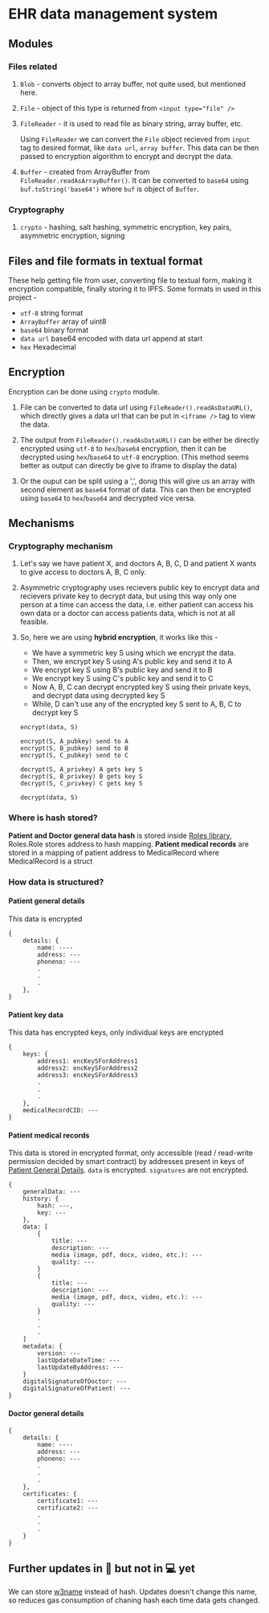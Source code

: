 # EHR data management system

## Modules

### Files related

1. `Blob` - converts object to array buffer, not quite used, but mentioned here.

2. `File` - object of this type is returned from `<input type="file" />`

3. `FileReader` - it is used to read file as binary string, array buffer, etc.

   Using `FileReader` we can convert the `File` object recieved from `input` tag to desired format, like `data url`, `array buffer`. This data can be then passed to encryption algorithm to encrypt and decrypt the data.

4. `Buffer` - created from ArrayBuffer from `FileReader.readAsArrayBuffer()`. It can be converted to `base64` using `buf.toString('base64')` where `buf` is object of `Buffer`.

### Cryptography

1. `crypto` - hashing, salt hashing, symmetric encryption, key pairs, asymmetric encryption, signing

## Files and file formats in textual format

These help getting file from user, converting file to textual form, making it encryption compatible, finally storing it to IPFS. Some formats in used in this project -

- `utf-8` string format
- `ArrayBuffer` array of uint8
- `base64` binary format
- `data url` base64 encoded with data url append at start
- `hex` Hexadecimal

## Encryption

Encryption can be done using `crypto` module.

1. File can be converted to data url using `FileReader().readAsDataURL()`, which directly gives a data url that can be put in `<iframe />` tag to view the data.

1. The output from `FileReader().readAsDataURL()` can be either be directly encrypted using `utf-8` to `hex`/`base64` encryption, then it can be decrypted using `hex`/`base64` to `utf-8` encryption. (This method seems better as output can directly be give to iframe to display the data)

1. Or the ouput can be split using a ',', donig this will give us an array with second element as `base64` format of data. This can then be encrypted using `base64` to `hex`/`base64` and decrypted vice versa.

## Mechanisms

### Cryptography mechanism

1. Let's say we have patient X, and doctors A, B, C, D and patient X wants to give access to doctors A, B, C only.

2. Asymmetric cryptography uses recievers public key to encrypt data and recievers private key to decrypt data, but using this way only one person at a time can access the data, i.e. either patient can access his own data or a doctor can access patients data, which is not at all feasible.

3. So, here we are using **hybrid encryption**, it works like this -

   - We have a symmetric key S using which we encrypt the data.
   - Then, we encrypt key S using A's public key and send it to A
   - We encrypt key S using B's public key and send it to B
   - We encrypt key S using C's public key and send it to C
   - Now A, B, C can decrypt encrypted key S using their private keys, and decrypt data using decrypted key S
   - While, D can't use any of the encrypted key S sent to A, B, C to decrypt key S

   ```
   encrypt(data, S)

   encrypt(S, A_pubkey) send to A
   encrypt(S, B_pubkey) send to B
   encrypt(S, C_pubkey) send to C

   decrypt(S, A_privkey) A gets key S
   decrypt(S, B_privkey) B gets key S
   decrypt(S, C_privkey) C gets key S

   decrypt(data, S)
   ```

### Where is hash stored?

**Patient and Doctor general data hash** is stored inside [Roles library](/backend/contracts/Roles.sol), Roles.Role stores address to hash mapping.
**Patient medical records** are stored in a mapping of patient address to MedicalRecord where MedicalRecord is a struct

### How data is structured?

#### Patient general details

This data is encrypted

```
{
    details: {
        name: ----
        address: ---
        phoneno: ---
        .
        .
        .
    },
}
```

#### Patient key data

This data has encrypted keys, only individual keys are encrypted

```
{
    keys: {
        address1: encKeySForAddress1
        address2: encKeySForAddress2
        address3: encKeySForAddress3
        .
        .
        .
    },
    medicalRecordCID: ---
}
```

#### Patient medical records

This data is stored in encrypted format, only accessible (read / read-write permission decided by smart contract)
by addresses present in keys of [Patient General Details](#patient-general-details). `data` is encrypted. `signatures` are not encrypted.

```
{
    generalData: ---
    history: {
        hash: ---,
        key: ---
    },
    data: [
        {
            title: ---
            description: ---
            media (image, pdf, docx, video, etc.): ---
            quality: ---
        }
        {
            title: ---
            description: ---
            media (image, pdf, docx, video, etc.): ---
            quality: ---
        }
        .
        .
        .
    ]
    metadata: {
        version: ---
        lastUpdateDateTime: ---
        lastUpdateByAddress: ---
    }
    digitalSignatureOfDoctor: ---
    digitalSignatureOfPatient: ---
}
```

#### Doctor general details

```
{
    details: {
        name: ----
        address: ---
        phoneno: ---
        .
        .
        .
    },
    certificates: {
        certificate1: ---
        certificate2: ---
        .
        .
        .
    }
}
```

## Further updates in 🧠 but not in 💻 yet

We can store [w3name](https://github.com/web3-storage/w3name) instead of hash. Updates doesn't change this name, so reduces gas consumption of chaning hash each time data gets changed.
